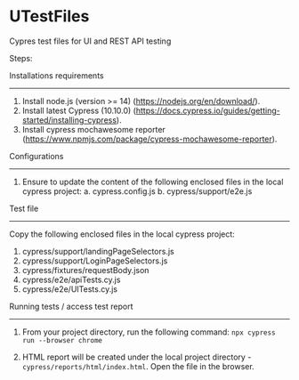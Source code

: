 # UTestFiles
Cypres test files for UI and REST API testing

Steps:

Installations requirements
___________________________

1. Install node.js (version >= 14) (https://nodejs.org/en/download/).
2. Install latest Cypress (10.10.0) (https://docs.cypress.io/guides/getting-started/installing-cypress). 
3. Install cypress mochawesome reporter (https://www.npmjs.com/package/cypress-mochawesome-reporter).

Configurations
____________________________________

1. Ensure to update the content of the following enclosed files in the local cypress project:
  a. cypress.config.js
  b. cypress/support/e2e.js
  

Test file
____________________________________

Copy the following enclosed files in the local cypress project:

  1. cypress/support/landingPageSelectors.js
  2. cypress/support/LoginPageSelectors.js
  3. cypress/fixtures/requestBody.json
  4. cypress/e2e/apiTests.cy.js
  5. cypress/e2e/UITests.cy.js
  
  
 Running tests / access test report
 ____________________________________
 
 1. From your project directory, run the following command:
    `npx cypress run --browser chrome`
    
 2. HTML report will be created under the local project directory - `cypress/reports/html/index.html`. Open the file in the browser.
    
 
 
